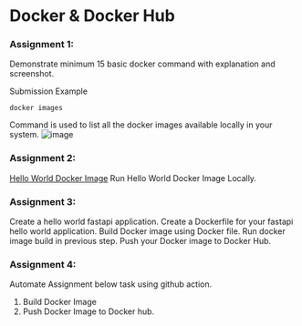 # Docker & Docker Hub


### Assignment 1:

Demonstrate minimum 15 basic docker command with explanation and screenshot.

Submission Example

```
docker images
```
Command is used to list all the docker images available locally in your system.
![image](https://user-images.githubusercontent.com/34875169/192511934-d7aab5b8-4c9f-4c0d-ac78-56035e4b91b9.png)


### Assignment 2:

[Hello World Docker Image](https://hub.docker.com/_/hello-world)
Run Hello World Docker Image Locally.


### Assignment 3:
Create a hello world fastapi application.
Create a Dockerfile for your fastapi hello world application.
Build Docker image using Docker file.
Run docker image build in previous step.
Push your Docker image to Docker Hub.


### Assignment 4:
Automate Assignment below task using github action.
1. Build Docker Image 
2. Push Docker Image to Docker hub.

